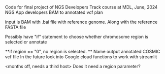 Code for final project of NGS Developers Track course at MDL, June, 2024
NGS App developers BAM to annotated vcf plan

input is BAM with .bai file with reference genome.
Along with the reference FASTA file





Possibly have "if" statement to choose whether chromosome region is selected or annotate


<done>
**if region == "0", no region is selected. **
Name output annotated COSMIC vcf file

<added tk entry for annotated vcf file> 
In the future look into Google cloud functions to work with streamlit

  
<months off, needs a third host>
Does it need a region parameter?
<added if else statement>
